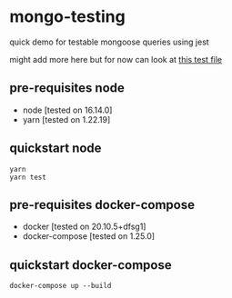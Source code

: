 # mongo-testing
quick demo for testable mongoose queries using jest

might add more here but for now can look at [this test file](./src/_tests/queryDemo.test.js)

## pre-requisites node
- node [tested on 16.14.0]
- yarn [tested on 1.22.19]

## quickstart node
```
yarn
yarn test
```

## pre-requisites docker-compose
- docker [tested on 20.10.5+dfsg1]
- docker-compose [tested on 1.25.0]

## quickstart docker-compose
```
docker-compose up --build
```